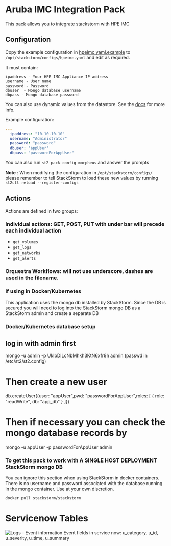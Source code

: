 # Aruba IMC Integration Pack
This pack allows you to integrate stackstorm with HPE IMC

## Configuration
Copy the example configuration in [hpeimc.yaml.example](./hpeimc.yaml.example) to
`/opt/stackstorm/configs/hpeimc.yaml` and edit as required.

It must contain:

```
ipaddress - Your HPE IMC Appliance IP address
username - User name
password - Password
dbuser  - Mongo database username
dbpass - Mongo database password
```

You can also use dynamic values from the datastore. See the
[docs](https://docs.stackstorm.com/reference/pack_configs.html) for more info.

Example configuration:

```yaml
---
  ipaddress: "10.10.10.10"
  username: "Administrator"
  password: "password"
  dbuser: "appUser"
  dbpass: "passwordForAppUser"
```
You can also run `st2 pack config morpheus` and answer the prompts

**Note** : When modifying the configuration in `/opt/stackstorm/configs/` please
           remember to tell StackStorm to load these new values by running
           `st2ctl reload --register-configs`


## Actions

Actions are defined in two groups:

### Individual actions: GET, POST, PUT with under bar will precede each individual action
* ``get_volumes``
* ``get_logs``
* ``get_networks``
* ``get_alerts``

### Orquestra Workflows: will not use underscore, dashes are used in the filename.

### If using in Docker/Kubernetes

This application uses the mongo db installed by StackStorm. Since the DB is secured
you will need to log into the StackStorm mongo DB as a StackStorm admin and create a separate DB

### Docker/Kubernetes database setup
log in with admin first
--------------------------------------------------------------------------------------
mongo -u admin -p UkIbDILcNbMhkh3KtN6xfr9h admin  (passwd in /etc/st2/st2.config)

# Then create a new user
db.createUser({user: "appUser",pwd: "passwordForAppUser",roles: [ { role: "readWrite", db: "app_db" } ]})

# Then if necessary you can check the mongo database records by
mongo -u appUser -p passwordForAppUser admin

### To get this pack to work with A SINGLE HOST DEPLOYMENT StackStorm mongo DB
You can ignore this section when using StackStorm in docker containers. There is
no username and password associated with the database running in the mongo container.
Use at your own discretion.

```
docker pull stackstorm/stackstorm
```


# Servicenow Tables

![Logs - Event information](/img/morpheus-logs-table.png)
Event fields in service now:
u_category, u_id, u_severity, u_time, u_summary
